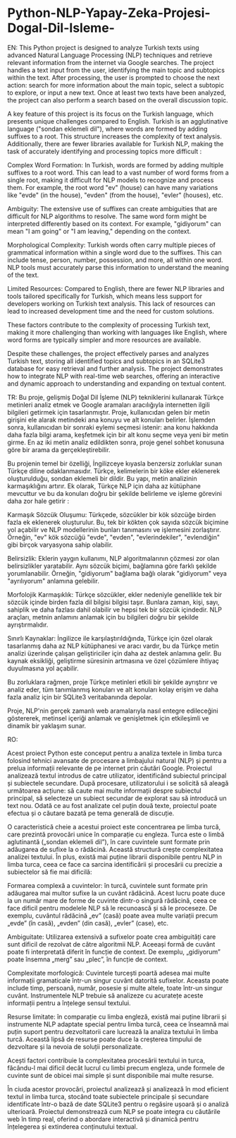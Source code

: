 # Python-NLP-Yapay-Zeka-Projesi-Dogal-Dil-Isleme-

EN:
This Python project is designed to analyze Turkish texts using advanced Natural Language Processing (NLP) techniques and retrieve relevant information from the internet via Google searches. The project handles a text input from the user, identifying the main topic and subtopics within the text. After processing, the user is prompted to choose the next action: search for more information about the main topic, select a subtopic to explore, or input a new text. Once at least two texts have been analyzed, the project can also perform a search based on the overall discussion topic.

A key feature of this project is its focus on the Turkish language, which presents unique challenges compared to English. Turkish is an agglutinative language ("sondan eklemeli dil"), where words are formed by adding suffixes to a root. This structure increases the complexity of text analysis. Additionally, there are fewer libraries available for Turkish NLP, making the task of accurately identifying and processing topics more difficult :

Complex Word Formation: In Turkish, words are formed by adding multiple suffixes to a root word. This can lead to a vast number of word forms from a single root, making it difficult for NLP models to recognize and process them. For example, the root word "ev" (house) can have many variations like "evde" (in the house), "evden" (from the house), "evler" (houses), etc.

Ambiguity: The extensive use of suffixes can create ambiguities that are difficult for NLP algorithms to resolve. The same word form might be interpreted differently based on its context. For example, "gidiyorum" can mean "I am going" or "I am leaving," depending on the context.

Morphological Complexity: Turkish words often carry multiple pieces of grammatical information within a single word due to the suffixes. This can include tense, person, number, possession, and more, all within one word. NLP tools must accurately parse this information to understand the meaning of the text.

Limited Resources: Compared to English, there are fewer NLP libraries and tools tailored specifically for Turkish, which means less support for developers working on Turkish text analysis. This lack of resources can lead to increased development time and the need for custom solutions.

These factors contribute to the complexity of processing Turkish text, making it more challenging than working with languages like English, where word forms are typically simpler and more resources are available.

Despite these challenges, the project effectively parses and analyzes Turkish text, storing all identified topics and subtopics in an SQLite3 database for easy retrieval and further analysis.
The project demonstrates how to integrate NLP with real-time web searches, offering an interactive and dynamic approach to understanding and expanding on textual content.



TR:
Bu proje, gelişmiş Doğal Dil İşleme (NLP) tekniklerini kullanarak Türkçe metinleri analiz etmek ve Google aramaları aracılığıyla internetten ilgili bilgileri getirmek için tasarlanmıştır. Proje, kullanıcıdan gelen bir metin girişini ele alarak metindeki ana konuyu ve alt konuları belirler. İşlemden sonra, kullanıcıdan bir sonraki eylemi seçmesi istenir: ana konu hakkında daha fazla bilgi arama, keşfetmek için bir alt konu seçme veya yeni bir metin girme. En az iki metin analiz edildikten sonra, proje genel sohbet konusuna göre bir arama da gerçekleştirebilir.

Bu projenin temel bir özelliği, İngilizceye kıyasla benzersiz zorluklar sunan Türkçe diline odaklanmasıdır. Türkçe, kelimelerin bir köke ekler eklenerek oluşturulduğu, sondan eklemeli bir dildir. Bu yapı, metin analizinin karmaşıklığını artırır. Ek olarak, Türkçe NLP için daha az kütüphane mevcuttur ve bu da konuları doğru bir şekilde belirleme ve işleme görevini daha zor hale getirir :

Karmaşık Sözcük Oluşumu: Türkçede, sözcükler bir kök sözcüğe birden fazla ek eklenerek oluşturulur. Bu, tek bir kökten çok sayıda sözcük biçimine yol açabilir ve NLP modellerinin bunları tanımasını ve işlemesini zorlaştırır. Örneğin, "ev" kök sözcüğü "evde", "evden", "evlerindekiler", "evlendiğin" gibi birçok varyasyona sahip olabilir.

Belirsizlik: Eklerin yaygın kullanımı, NLP algoritmalarının çözmesi zor olan belirsizlikler yaratabilir. Aynı sözcük biçimi, bağlamına göre farklı şekilde yorumlanabilir. Örneğin, "gidiyorum" bağlama bağlı olarak "gidiyorum" veya "ayrılıyorum" anlamına gelebilir.

Morfolojik Karmaşıklık: Türkçe sözcükler, ekler nedeniyle genellikle tek bir sözcük içinde birden fazla dil bilgisi bilgisi taşır. Bunlara zaman, kişi, sayı, sahiplik ve daha fazlası dahil olabilir ve hepsi tek bir sözcük içindedir. NLP araçları, metnin anlamını anlamak için bu bilgileri doğru bir şekilde ayrıştırmalıdır.

Sınırlı Kaynaklar: İngilizce ile karşılaştırıldığında, Türkçe için özel olarak tasarlanmış daha az NLP kütüphanesi ve aracı vardır, bu da Türkçe metin analizi üzerinde çalışan geliştiriciler için daha az destek anlamına gelir. Bu kaynak eksikliği, geliştirme süresinin artmasına ve özel çözümlere ihtiyaç duyulmasına yol açabilir.

Bu zorluklara rağmen, proje Türkçe metinleri etkili bir şekilde ayrıştırır ve analiz eder, tüm tanımlanmış konuları ve alt konuları kolay erişim ve daha fazla analiz için bir SQLite3 veritabanında depolar.

Proje, NLP'nin gerçek zamanlı web aramalarıyla nasıl entegre edileceğini göstererek, metinsel içeriği anlamak ve genişletmek için etkileşimli ve dinamik bir yaklaşım sunar.

RO:

Acest proiect Python este conceput pentru a analiza textele in limba turca folosind tehnici avansate de procesare a limbajului natural (NLP) și pentru a prelua informații relevante de pe internet prin căutări Google. Proiectul analizează textul introdus de catre utilizator, identificând subiectul principal și subiectele secundare. După procesare, utilizatorului i se solicită să aleagă următoarea acțiune: să caute mai multe informații despre subiectul principal, să selecteze un subiect secundar de explorat sau să introducă un text nou. Odată ce au fost analizate cel puțin două texte, proiectul poate efectua și o căutare bazată pe tema generală de discuție.

O caracteristică cheie a acestui proiect este concentrarea pe limba turcă, care prezintă provocări unice în comparație cu engleza. Turca este o limbă aglutinantă („sondan eklemeli dil”), în care cuvintele sunt formate prin adăugarea de sufixe la o rădăcină. Această structură crește complexitatea analizei textului. În plus, există mai puține librarii disponibile pentru NLP in limba turca, ceea ce face ca sarcina identificării și procesării cu precizie a subiectelor să fie mai dificilă:

Formarea complexă a cuvintelor: în turcă, cuvintele sunt formate prin adăugarea mai multor sufixe la un cuvânt rădăcină. Acest lucru poate duce la un număr mare de forme de cuvinte dintr-o singură rădăcină, ceea ce face dificil pentru modelele NLP să le recunoască și să le proceseze. De exemplu, cuvântul rădăcină „ev” (casă) poate avea multe variații precum „evde” (în casă), „evden” (din casă), „evler” (case), etc.

Ambiguitate: Utilizarea extensivă a sufixelor poate crea ambiguități care sunt dificil de rezolvat de către algoritmii NLP. Aceeași formă de cuvânt poate fi interpretată diferit în funcție de context. De exemplu, „gidiyorum” poate însemna „merg” sau „plec”, în funcție de context.

Complexitate morfologică: Cuvintele turcești poartă adesea mai multe informații gramaticale într-un singur cuvânt datorită sufixelor. Aceasta poate include timp, persoană, număr, posesie și multe altele, toate într-un singur cuvânt. Instrumentele NLP trebuie să analizeze cu acuratețe aceste informații pentru a înțelege sensul textului.

Resurse limitate: în comparație cu limba engleză, există mai puține librarii și instrumente NLP adaptate special pentru limba turcă, ceea ce înseamnă mai puțin suport pentru dezvoltatorii care lucrează la analiza textului în limba turcă. Această lipsă de resurse poate duce la creșterea timpului de dezvoltare și la nevoia de soluții personalizate.

Acești factori contribuie la complexitatea procesării textului in turca, făcându-l mai dificil decât lucrul cu limbi precum engleza, unde formele de cuvinte sunt de obicei mai simple și sunt disponibile mai multe resurse.

În ciuda acestor provocări, proiectul analizează și analizează în mod eficient textul in limba turca, stocând toate subiectele principale și secundare identificate într-o bază de date SQLite3 pentru o regăsire ușoară și o analiză ulterioară.
Proiectul demonstrează cum NLP se poate integra cu căutările web în timp real, oferind o abordare interactivă și dinamică pentru înțelegerea și extinderea conținutului textual.


